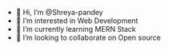 - 👋 Hi, I’m @Shreya-pandey
- 👀 I’m interested in Web Development
- 🌱 I’m currently learning MERN Stack
- 💞️ I’m looking to collaborate on Open source


<!---
Shreya-pandey-1508/Shreya-pandey-1508 is a ✨ special ✨ repository because its `README.md` (this file) appears on your GitHub profile.
You can click the Preview link to take a look at your changes.
--->
